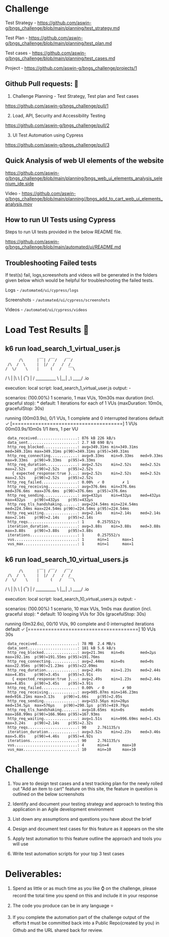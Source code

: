 # Challenge

Test Strategy - https://github.com/aswin-g/bngs_challenge/blob/main/planning/test_strategy.md

Test Plan - https://github.com/aswin-g/bngs_challenge/blob/main/planning/test_plan.md

Test cases - https://github.com/aswin-g/bngs_challenge/blob/main/planning/test_cases.md

Project - https://github.com/aswin-g/bngs_challenge/projects/1


## Github Pull requests: 🎯

1. Challenge Planning - Test Strategy, Test plan and Test cases

https://github.com/aswin-g/bngs_challenge/pull/1

2. Load, API, Security and Accessibility Testing

https://github.com/aswin-g/bngs_challenge/pull/2

3. UI Test Automation using Cypress

https://github.com/aswin-g/bngs_challenge/pull/3

## Quick Analysis of web UI elements of the website

https://github.com/aswin-g/bngs_challenge/blob/main/planning/bngs_web_ui_elements_analysis_selenium_ide.side

Video - https://github.com/aswin-g/bngs_challenge/blob/main/planning//bngs_add_to_cart_web_ui_elements_analysis.mov

## How to run UI Tests using Cypress

Steps to run UI tests provided in the below README file.

https://github.com/aswin-g/bngs_challenge/blob/main/automated/ui/README.md


## Troubleshooting Failed tests

If test(s) fail, logs,screesnhots and videos will be generated in the folders given below which would be helpful for troubleshooting the failed tests.

Logs - ```/automated/ui/cypress/logs```

Screenshots - ```/automated/ui/cypress/screenshots```

Videos - ```/automated/ui/cypress/videos```

# Load Test Results 🚀

## k6 run load_search_1_virtual_user.js 


          /\      |‾‾| /‾‾/   /‾‾/   
     /\  /  \     |  |/  /   /  /    
    /  \/    \    |     (   /   ‾‾\  
   /          \   |  |\  \ |  (‾)  | 
  / __________ \  |__| \__\ \_____/ .io

  execution: local
     script: load_search_1_virtual_user.js
     output: -

  scenarios: (100.00%) 1 scenario, 1 max VUs, 10m30s max duration (incl. graceful stop):
           * default: 1 iterations for each of 1 VUs (maxDuration: 10m0s, gracefulStop: 30s)


running (00m03.9s), 0/1 VUs, 1 complete and 0 interrupted iterations
default ✓ [======================================] 1 VUs  00m03.9s/10m0s  1/1 iters, 1 per VU

     data_received..................: 876 kB 226 kB/s
     data_sent......................: 2.7 kB 690 B/s
     http_req_blocked...............: avg=349.31ms min=349.31ms med=349.31ms max=349.31ms p(90)=349.31ms p(95)=349.31ms
     http_req_connecting............: avg=9.33ms   min=9.33ms   med=9.33ms   max=9.33ms   p(90)=9.33ms   p(95)=9.33ms  
     http_req_duration..............: avg=2.52s    min=2.52s    med=2.52s    max=2.52s    p(90)=2.52s    p(95)=2.52s   
       { expected_response:true }...: avg=2.52s    min=2.52s    med=2.52s    max=2.52s    p(90)=2.52s    p(95)=2.52s   
     http_req_failed................: 0.00%  ✓ 0        ✗ 1  
     http_req_receiving.............: avg=376.6ms  min=376.6ms  med=376.6ms  max=376.6ms  p(90)=376.6ms  p(95)=376.6ms 
     http_req_sending...............: avg=432µs    min=432µs    med=432µs    max=432µs    p(90)=432µs    p(95)=432µs   
     http_req_tls_handshaking.......: avg=224.54ms min=224.54ms med=224.54ms max=224.54ms p(90)=224.54ms p(95)=224.54ms
     http_req_waiting...............: avg=2.14s    min=2.14s    med=2.14s    max=2.14s    p(90)=2.14s    p(95)=2.14s   
     http_reqs......................: 1      0.257552/s
     iteration_duration.............: avg=3.88s    min=3.88s    med=3.88s    max=3.88s    p(90)=3.88s    p(95)=3.88s   
     iterations.....................: 1      0.257552/s
     vus............................: 1      min=1      max=1
     vus_max........................: 1      min=1      max=1

## k6 run load_search_10_virtual_users.js 


          /\      |‾‾| /‾‾/   /‾‾/   
     /\  /  \     |  |/  /   /  /    
    /  \/    \    |     (   /   ‾‾\  
   /          \   |  |\  \ |  (‾)  | 
  / __________ \  |__| \__\ \_____/ .io

  execution: local
     script: load_search_10_virtual_users.js
     output: -

  scenarios: (100.00%) 1 scenario, 10 max VUs, 1m0s max duration (incl. graceful stop):
           * default: 10 looping VUs for 30s (gracefulStop: 30s)


running (0m32.6s), 00/10 VUs, 90 complete and 0 interrupted iterations
default ✓ [======================================] 10 VUs  30s

     data_received..................: 78 MB  2.4 MB/s
     data_sent......................: 181 kB 5.6 kB/s
     http_req_blocked...............: avg=21.3ms   min=0s       med=2µs      max=192.1ms  p(90)=191.55ms p(95)=191.76ms
     http_req_connecting............: avg=2.44ms   min=0s       med=0s       max=22.95ms  p(90)=21.23ms  p(95)=22.09ms 
     http_req_duration..............: avg=2.49s    min=1.23s    med=2.44s    max=4.85s    p(90)=3.45s    p(95)=3.91s   
       { expected_response:true }...: avg=2.49s    min=1.23s    med=2.44s    max=4.85s    p(90)=3.45s    p(95)=3.91s   
     http_req_failed................: 0.00%  ✓ 0        ✗ 90  
     http_req_receiving.............: avg=985.87ms min=146.23ms med=916.21ms max=3.13s    p(90)=1.66s    p(95)=2.05s   
     http_req_sending...............: avg=153.56µs min=20µs     med=134.5µs  max=576µs    p(90)=290.1µs  p(95)=419.79µs
     http_req_tls_handshaking.......: avg=18.65ms  min=0s       med=0s       max=168.99ms p(90)=166.96ms p(95)=167.93ms
     http_req_waiting...............: avg=1.51s    min=996.69ms med=1.42s    max=3.24s    p(90)=2.14s    p(95)=2.32s   
     http_reqs......................: 90     2.761135/s
     iteration_duration.............: avg=3.52s    min=2.23s    med=3.46s    max=5.85s    p(90)=4.46s    p(95)=4.92s   
     iterations.....................: 90     2.761135/s
     vus............................: 4      min=4      max=10
     vus_max........................: 10     min=10     max=10


# Challenge

1. You are to design test cases and a test tracking plan for the newly rolled out "Add an item to cart" feature on this site, the feature in question is outlined on the below screenshots

2. Identify and document your testing strategy and approach to testing this application in an Agile development environment

3. List down any assumptions and questions you have about the brief

4. Design and document test cases for this feature as it appears on the site

5. Apply test automation to this feature outline the approach and tools you will use

6. Write test automation scripts for your top 3 test cases

# Deliverables:

1. Spend as little or as much time as you like ⌚ on the challenge, please record the total time you spend on this and include it in your response

2. The code you produce can be in any language ⭐

3. If you complete the automation part of the challenge output of the efforts ❗ must be committed back into a Public Repo(created by you) in Github and the URL shared back for review.